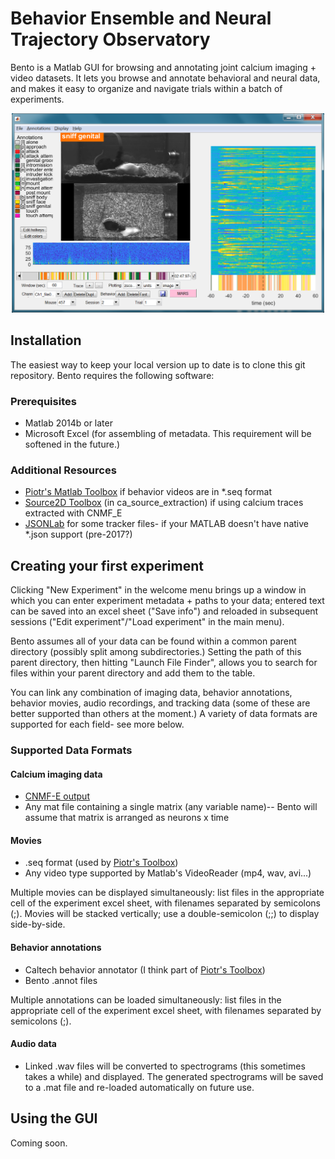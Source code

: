 # **B**ehavior **E**nsemble and **N**eural **T**rajectory **O**bservatory

Bento is a Matlab GUI for browsing and annotating joint calcium imaging + video datasets. It lets you browse and annotate behavioral and neural data, and makes it easy to organize and navigate trials within a batch of experiments.
<div align=center><img src=/docs/bento_screenshot_plain.png?raw=true width=500px></div>


## Installation
The easiest way to keep your local version up to date is to clone this git repository. Bento requires the following software:

### Prerequisites
* Matlab 2014b or later
* Microsoft Excel (for assembling of metadata. This requirement will be softened in the future.)

### Additional Resources
* [Piotr's Matlab Toolbox](https://pdollar.github.io/toolbox/) if behavior videos are in *.seq format
* [Source2D Toolbox](https://github.com/zhoupc/CNMF_E) (in ca_source_extraction) if using calcium traces extracted with CNMF_E
* [JSONLab](https://github.com/fangq/jsonlab) for some tracker files- if your MATLAB doesn't have native *.json support (pre-2017?)


## Creating your first experiment
Clicking "New Experiment" in the welcome menu brings up a window in which you can enter experiment metadata + paths to your data; entered text can be saved into an excel sheet ("Save info") and reloaded in subsequent sessions ("Edit experiment"/"Load experiment" in the main menu).

Bento assumes all of your data can be found within a common parent directory (possibly split among subdirectories.) Setting the path of this parent directory, then hitting "Launch File Finder", allows you to search for files within your parent directory and add them to the table.

You can link any combination of imaging data, behavior annotations, behavior movies, audio recordings, and tracking data (some of these are better supported than others at the moment.) A variety of data formats are supported for each field- see more below.

### Supported Data Formats
#### Calcium imaging data
* [CNMF-E output](https://github.com/zhoupc/CNMF_E)
* Any mat file containing a single matrix (any variable name)-- Bento will assume that matrix is arranged as neurons x time

#### Movies
* .seq format (used by [Piotr's Toolbox](https://pdollar.github.io/toolbox/))
* Any video type supported by Matlab's VideoReader (mp4, wav, avi...)

Multiple movies can be displayed simultaneously: list files in the appropriate cell of the experiment excel sheet, with filenames separated by semicolons (;). Movies will be stacked vertically; use a double-semicolon (;;) to display side-by-side.

#### Behavior annotations
* Caltech behavior annotator (I think part of [Piotr's Toolbox](https://pdollar.github.io/toolbox/)) 
* Bento .annot files

Multiple annotations can be loaded simultaneously: list files in the appropriate cell of the experiment excel sheet, with filenames separated by semicolons (;).

#### Audio data
* Linked .wav files will be converted to spectrograms (this sometimes takes a while) and displayed. The generated spectrograms will be saved to a .mat file and re-loaded automatically on future use.

## Using the GUI
Coming soon.
